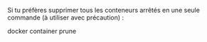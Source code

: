 Si tu préfères supprimer tous les conteneurs arrêtés en une seule commande (à utiliser avec précaution) :

docker container prune
